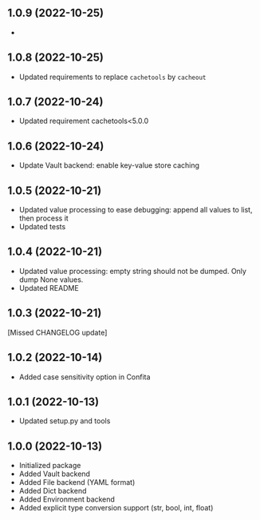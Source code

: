 ## 1.0.9 (2022-10-25)

- 

## 1.0.8 (2022-10-25)

- Updated requirements to replace `cachetools` by `cacheout` 

## 1.0.7 (2022-10-24)

- Updated requirement cachetools<5.0.0

## 1.0.6 (2022-10-24)

- Update Vault backend: enable key-value store caching

## 1.0.5 (2022-10-21)

- Updated value processing to ease debugging: append all values to list, then process it
- Updated tests

## 1.0.4 (2022-10-21)

- Updated value processing: empty string should not be dumped. Only dump None values.
- Updated README

## 1.0.3 (2022-10-21)

[Missed CHANGELOG update]

## 1.0.2 (2022-10-14)

- Added case sensitivity option in Confita

## 1.0.1 (2022-10-13)

- Updated setup.py and tools

## 1.0.0 (2022-10-13)

- Initialized package
- Added Vault backend
- Added File backend (YAML format)
- Added Dict backend
- Added Environment backend
- Added explicit type conversion support (str, bool, int, float)
